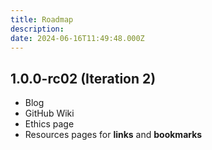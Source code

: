 ```yaml
---
title: Roadmap
description:
date: 2024-06-16T11:49:48.000Z
---
```


## **1.0.0-rc02 (Iteration 2)**

- Blog
- GitHub Wiki
- Ethics page
- Resources pages for **links** and **bookmarks**
